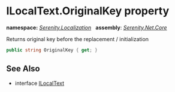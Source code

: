 # ILocalText.OriginalKey property
**namespace:** *[Serenity.Localization](../../README.md#serenity.localization-namespace)*   **assembly**: *[Serenity.Net.Core](../../README.md)*

Returns original key before the replacement / initialization

```csharp
public string OriginalKey { get; }
```

## See Also

* interface [ILocalText](../ILocalText.md)